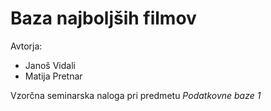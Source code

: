 # Baza najboljših filmov

Avtorja:
* Janoš Vidali
* Matija Pretnar

Vzorčna seminarska naloga pri predmetu *Podatkovne baze 1*

